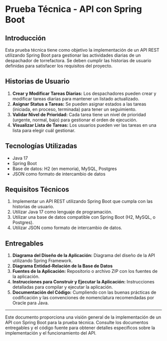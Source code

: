 # Prueba Técnica - API con Spring Boot

## Introducción
Esta prueba técnica tiene como objetivo la implementación de un API REST utilizando Spring Boot para gestionar las actividades diarias de un despachador de torrefactora. Se deben cumplir las historias de usuario definidas para satisfacer los requisitos del proyecto.

## Historias de Usuario
1. **Crear y Modificar Tareas Diarias:** Los despachadores pueden crear y modificar tareas diarias para mantener un listado actualizado.
2. **Asignar Status a Tareas:** Se pueden asignar estados a las tareas (iniciada, en proceso, terminada) para tener un seguimiento.
3. **Validar Nivel de Prioridad:** Cada tarea tiene un nivel de prioridad (urgente, normal, bajo) para gestionar el orden de ejecución.
4. **Visualizar Lista de Tareas:** Los usuarios pueden ver las tareas en una lista para elegir cuál gestionar.

## Tecnologías Utilizadas
- Java 17
- Spring Boot
- Base de datos: H2 (en memoria), MySQL, Postgres
- JSON como formato de intercambio de datos

## Requisitos Técnicos
1. Implementar un API REST utilizando Spring Boot que cumpla con las historias de usuario.
2. Utilizar Java 17 como lenguaje de programación.
3. Utilizar una base de datos compatible con Spring Boot (H2, MySQL, o Postgres).
4. Utilizar JSON como formato de intercambio de datos.

## Entregables
1. **Diagrama del Diseño de la Aplicación:** Diagrama del diseño de la API utilizando Spring Framework.
2. **Diagrama Entidad-Relación de la Base de Datos**
3. **Fuentes de la Aplicación:** Repositorio o archivo ZIP con los fuentes de la aplicación.
4. **Instrucciones para Construir y Ejecutar la Aplicación:** Instrucciones detalladas para compilar y ejecutar la aplicación.
5. **Documentación del Código:** Cumpliendo con las buenas prácticas de codificación y las convenciones de nomenclatura recomendadas por Oracle para Java.

---

Este documento proporciona una visión general de la implementación de un API con Spring Boot para la prueba técnica. Consulte los documentos entregables y el código fuente para obtener detalles específicos sobre la implementación y el funcionamiento del API.